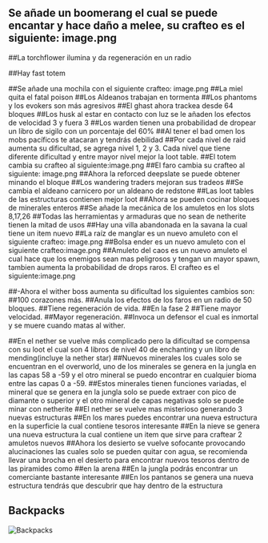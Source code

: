 ## Se añade un boomerang el cual se puede encantar y hace daño a melee, su crafteo es el siguiente: image.png

##La torchflower ilumina y da regeneración en un radio

##Hay fast totem

##Se añade una mochila con el siguiente crafteo: image.png
##La miel quita el fatal poison
##Los Aldeanos trabajan en tormenta
##Los phantoms y los evokers son más agresivos
##El ghast ahora trackea desde 64 bloques
##Los husk al estar en contacto con luz se le añaden los efectos de velocidad 3 y fuera 3
##Los warden tienen una probabilidad de dropear un libro de sigilo con un porcentaje del 60%
##Al tener el bad omen los mobs pacíficos te atacaran y tendrás debilidad
##Por cada nivel de raid aumenta su dificultad, se agrega nivel 1, 2 y 3. Cada nivel que tiene diferente dificultad y entre mayor nivel mejor la loot table.
##El totem cambia su crafteo al siguiente:image.png
##El faro cambia su crafteo al siguiente: image.png
##Ahora la reforced deepslate se puede obtener minando el bloque
##Los wandering traders mejoran sus tradeos
##Se cambia el aldeano carnicero por un aldeano de redstone
##Las loot tables de las estructuras contienen mejor loot
##Ahora se pueden cocinar bloques de minerales enteros
##Se añade la mecánica de los amuletos en los slots 8,17,26
##Todas las herramientas y armaduras que no sean de netherite tienen la mitad de usos
##Hay una villa abandonada en la savana la cual tiene un item nuevo
##La raíz de manglar es un nuevo amuleto con el siguiente crafteo: image.png
##Bolsa ender es un nuevo amuleto con el siguiente crafteo:image.png
##Amuleto del caos es un nuevo amuleto el cual hace que los enemigos sean mas peligrosos y tengan un mayor spawn, tambien aumenta la probabilidad de drops raros. El crafteo es el siguiente:image.png

##-Ahora el wither boss aumenta su dificultad los siguientes cambios son:
##100 corazones más.
##Anula los efectos de los faros en un radio de 50 bloques.
##Tiene regeneración de vida.
##En la fase 2
##Tiene mayor velocidad.
##Mayor regeneración.
##Invoca un defensor el cual es inmortal y se muere cuando matas al wither.

##En el nether se vuelve más complicado pero la dificultad se compensa con su loot el cual son 4 libros de nivel 40 de enchanting y un libro de mending(incluye la nether star)
##Nuevos minerales los cuales solo se encuentran en el overworld, uno de los minerales se genera en la jungla en las capas 58 a -59 y el otro mineral se puedo encontrar en cualquier bioma entre las capas 0 a -59. ##Estos minerales tienen funciones variadas, el mineral que se genera en la jungla solo se puede extraer con pico de diamante o superior y el otro mineral de capas negativas solo se puede minar con netherite
##El nether se vuelve mas misterioso generando 3 nuevas estructuras
##En los mares puedes encontrar una nueva estructura en la superficie la cual contiene tesoros interesante
##En la nieve se genera una nueva estructura la cual contiene un item que sirve para craftear 2 amuletos nuevos
##Ahora los desierto se vuelve sofocante provocando alucinaciones las cuales solo se pueden quitar con agua, se recomienda llevar una brocha en el desierto para encontrar nuevos tesoros dentro de las piramides como ##en la arena
##En la jungla podrás encontrar un comerciante bastante interesante
##En los pantanos se genera una nueva estructura tendrás que descubrir que hay dentro de la estructura

## Backpacks

![Backpacks](https://github.com/MiguelVeraXd/Valley-Dimensional-Wiki/blob/main/Main/Wiki/assets/items/aire_bueno.png)
